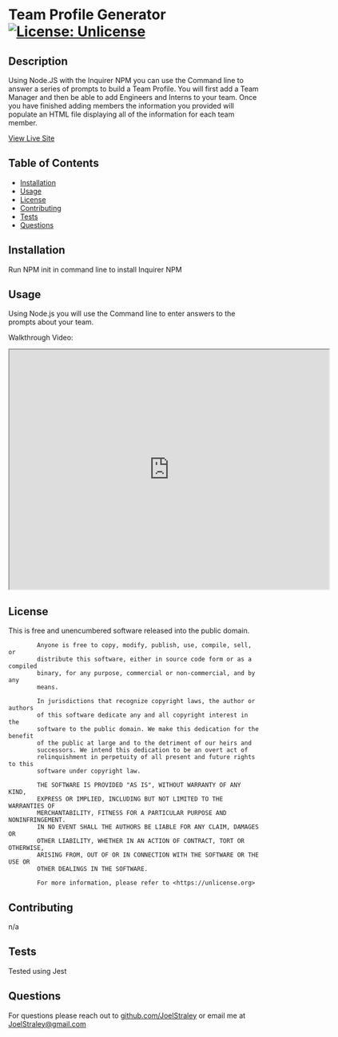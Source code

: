 # Team Profile Generator [![License: Unlicense](https://img.shields.io/badge/license-Unlicense-blue.svg)](http://unlicense.org/)
## Description
Using Node.JS with the Inquirer NPM you can use the Command line to answer a series of prompts to build a Team Profile. You will first add a Team Manager and then be able to add Engineers and Interns to your team. Once you have finished adding members the information you provided will populate an HTML file displaying all of the information for each team member.

[View Live Site](https://joelstraley.github.io/Team-Profile-Generator/)
## Table of Contents
* [Installation](#Installation)
* [Usage](#Usage)
* [License](#License)
* [Contributing](#Contributing)
* [Tests](#Tests)
* [Questions](#Questions)
## <a name="Installation">Installation</a>
Run NPM init in command line to install Inquirer NPM
## <a name="usage">Usage</a> 
Using Node.js you will use the Command line to enter answers to the prompts about your team.

Walkthrough Video: 
<iframe src="https://drive.google.com/file/d/1Rrlyg_eDEH8T29cIj3utuJthqxMUeiOJ/preview" width="640" height="480"></iframe>

## <a name="License">License</a>
This is free and unencumbered software released into the public domain.
    
            Anyone is free to copy, modify, publish, use, compile, sell, or
            distribute this software, either in source code form or as a compiled
            binary, for any purpose, commercial or non-commercial, and by any
            means.
            
            In jurisdictions that recognize copyright laws, the author or authors
            of this software dedicate any and all copyright interest in the
            software to the public domain. We make this dedication for the benefit
            of the public at large and to the detriment of our heirs and
            successors. We intend this dedication to be an overt act of
            relinquishment in perpetuity of all present and future rights to this
            software under copyright law.
            
            THE SOFTWARE IS PROVIDED "AS IS", WITHOUT WARRANTY OF ANY KIND,
            EXPRESS OR IMPLIED, INCLUDING BUT NOT LIMITED TO THE WARRANTIES OF
            MERCHANTABILITY, FITNESS FOR A PARTICULAR PURPOSE AND NONINFRINGEMENT.
            IN NO EVENT SHALL THE AUTHORS BE LIABLE FOR ANY CLAIM, DAMAGES OR
            OTHER LIABILITY, WHETHER IN AN ACTION OF CONTRACT, TORT OR OTHERWISE,
            ARISING FROM, OUT OF OR IN CONNECTION WITH THE SOFTWARE OR THE USE OR
            OTHER DEALINGS IN THE SOFTWARE.
            
            For more information, please refer to <https://unlicense.org>
## <a name="Contributing">Contributing</a>
n/a
## <a name="Tests">Tests</a>
Tested using Jest
## <a name="Questions">Questions</a>
For questions please reach out to [github.com/JoelStraley](github.com/JoelStraley) 
or email me at [JoelStraley@gmail.com](mailto:JoelStraley@gmail.com)

